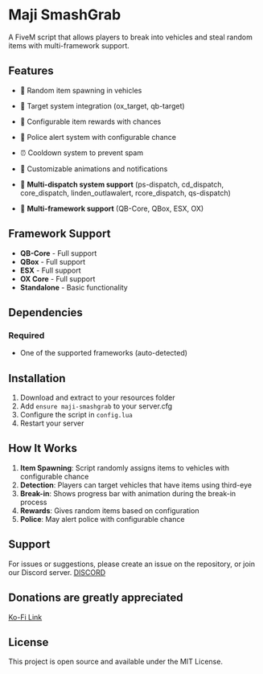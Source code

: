 # Maji SmashGrab

A FiveM script that allows players to break into vehicles and steal random items with multi-framework support.

## Features

- 🚗 Random item spawning in vehicles
- 🎯 Target system integration (ox_target, qb-target)
- 🎲 Configurable item rewards with chances
- 👮 Police alert system with configurable chance
- ⏰ Cooldown system to prevent spam
- 🎨 Customizable animations and notifications

- 🚨 **Multi-dispatch system support** (ps-dispatch, cd_dispatch, core_dispatch, linden_outlawalert, rcore_dispatch, qs-dispatch)
- 🔄 **Multi-framework support** (QB-Core, QBox, ESX, OX)

## Framework Support

- **QB-Core** - Full support
- **QBox** - Full support  
- **ESX** - Full support
- **OX Core** - Full support
- **Standalone** - Basic functionality

## Dependencies

### Required
- One of the supported frameworks (auto-detected)

## Installation

1. Download and extract to your resources folder
2. Add `ensure maji-smashgrab` to your server.cfg
3. Configure the script in `config.lua`
4. Restart your server

## How It Works

1. **Item Spawning**: Script randomly assigns items to vehicles with configurable chance
2. **Detection**: Players can target vehicles that have items using third-eye
3. **Break-in**: Shows progress bar with animation during the break-in process
4. **Rewards**: Gives random items based on configuration
5. **Police**: May alert police with configurable chance

## Support

For issues or suggestions, please create an issue on the repository, or join our Discord server. [DISCORD](https://discord.gg/yhgdBx7KKF)

## Donations are greatly appreciated
[Ko-Fi Link](ko-fi.com/majidev)

## License

This project is open source and available under the MIT License.
